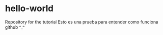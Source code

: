 # hello-world
Repository for the tutorial
Esto es una prueba para entender como funciona github ^_^
